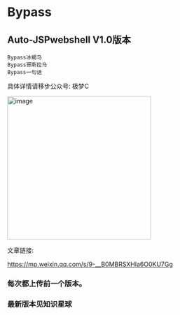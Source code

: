 # Bypass

## Auto-JSPwebshell V1.0版本
```
Bypass冰蝎马
Bypass哥斯拉马
Bypass一句话
```
具体详情请移步公众号: 极梦C

<img width="328" alt="image" src="https://user-images.githubusercontent.com/31945727/166862164-26e31211-d4eb-4c62-9bd1-e536db9d6f2b.png">

文章链接:

https://mp.weixin.qq.com/s/9-__B0MBRSXHla6O0KU7Gg

### 每次都上传前一个版本。
### 最新版本见知识星球
